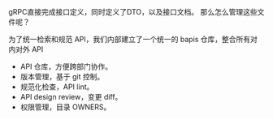 
gRPC直接完成接口定义，同时定义了DTO，以及接口文档。
那么怎么管理这些文件呢？

为了统一检索和规范 API，我们内部建立了一个统一的 bapis 仓库，整合所有对内对外 API

- API 仓库，方便跨部门协作。
- 版本管理，基于 git 控制。
- 规范化检查，API lint。
- API design review，变更 diff。
- 权限管理，目录 OWNERS。
